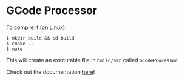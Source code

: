 # GCode Processor

To compile it (on Linux):
```
$ mkdir build && cd build
$ cmake ..
$ make
```
This will create an executable file in `build/src` called `GCodeProcessor`.

Check out the documentation [here](https://pdigiglio.github.io/GCodeProcessor/index.html)!
